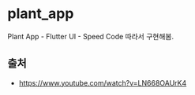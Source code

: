 # plant_app

Plant App - Flutter UI - Speed Code 따라서 구현해봄.

## 출처
- https://www.youtube.com/watch?v=LN668OAUrK4
